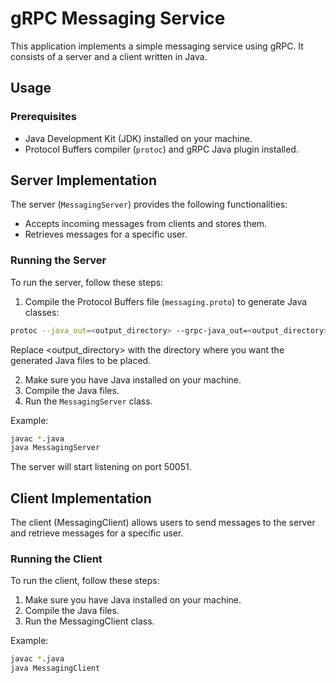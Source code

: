 # gRPC Messaging Service

This application implements a simple messaging service using gRPC. It consists of a server and a client written in Java.

## Usage

### Prerequisites

- Java Development Kit (JDK) installed on your machine.
- Protocol Buffers compiler (`protoc`) and gRPC Java plugin installed.

## Server Implementation

The server (`MessagingServer`) provides the following functionalities:

- Accepts incoming messages from clients and stores them.
- Retrieves messages for a specific user.

### Running the Server

To run the server, follow these steps:

1. Compile the Protocol Buffers file (`messaging.proto`) to generate Java classes:

```bash
protoc --java_out=<output_directory> --grpc-java_out=<output_directory> messaging.proto
```
Replace <output_directory> with the directory where you want the generated Java files to be placed.

2. Make sure you have Java installed on your machine.
3. Compile the Java files.
4. Run the `MessagingServer` class.

Example:

```bash
javac *.java
java MessagingServer
```

The server will start listening on port 50051.

## Client Implementation

The client (MessagingClient) allows users to send messages to the server and retrieve messages for a specific user.

### Running the Client

To run the client, follow these steps:

1. Make sure you have Java installed on your machine.
2. Compile the Java files.
3. Run the MessagingClient class.

Example:

```bash
javac *.java
java MessagingClient
```
